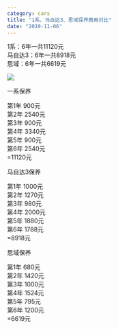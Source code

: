 ```yaml
---
category: cars
title: "1系、马自达3、思域保养费用对比"
date: "2019-11-06"
---
```


1系：6年一共11120元  
马自达3：6年一共8918元  
思域：6年一共6619元

![](https://goooooouwa.fun:8143/static/images/screen-shot-2020-04-21-at-3.40.06-pm.png)

一系保养

第1年 900元  
第2年 2540元  
第3年 900元  
第4年 3340元  
第5年 900元  
第6年 2540元  
\=11120元

马自达3保养

第1年 1000元  
第2年 1270元  
第3年 980元  
第4年 2000元  
第5年 1880元  
第6年 1788元  
\=8918元

思域保养

第1年 680元  
第2年 1420元  
第3年 1000元  
第4年 1524元  
第5年 795元  
第6年 1200元  
\=6619元
